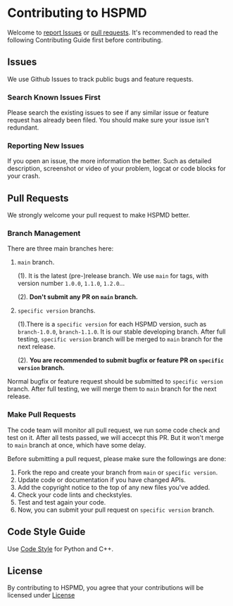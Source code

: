 # Contributing to HSPMD
Welcome to [report Issues](https://github.com/PKU-DAIR/HSPMD/issues) or [pull requests](https://github.com/PKU-DAIR/HSPMD/pulls). It's recommended to read the following Contributing Guide first before contributing. 


## Issues
We use Github Issues to track public bugs and feature requests.

### Search Known Issues First
Please search the existing issues to see if any similar issue or feature request has already been filed. You should make sure your issue isn't redundant.

### Reporting New Issues
If you open an issue, the more information the better. Such as detailed description, screenshot or video of your problem, logcat or code blocks for your crash.

## Pull Requests
We strongly welcome your pull request to make HSPMD better. 

### Branch Management
There are three main branches here:

1. `main` branch.

	(1). It is the latest (pre-)release branch. We use `main` for tags, with version number `1.0.0`, `1.1.0`, `1.2.0`...

	(2). **Don't submit any PR on `main` branch.**
	
2. `specific version` branchs. 

	(1).There is a `specific version` for each HSPMD version, such as `branch-1.0.0`, `branch-1.1.0`. It is our stable developing	 branch. After full testing, `specific version` branch will be merged to `main` branch for the next release.

	(2). **You are recommended to submit bugfix or feature PR on `specific version` branch.**


Normal bugfix or feature request should be submitted to `specific version` branch. After full testing, we will merge them to `main` branch for the next release. 


### Make Pull Requests
The code team will monitor all pull request, we run some code check and test on it. After all tests passed, we will accecpt this PR. But it won't merge to `main` branch at once, which have some delay.

Before submitting a pull request, please make sure the followings are done:

1. Fork the repo and create your branch from `main` or `specific version`.
2. Update code or documentation if you have changed APIs.
3. Add the copyright notice to the top of any new files you've added.
4. Check your code lints and checkstyles.
5. Test and test again your code.
6. Now, you can submit your pull request on  `specific version` branch.

## Code Style Guide
Use [Code Style](./.clang-format) for Python and C++.

## License
By contributing to HSPMD, you agree that your contributions will be licensed
under [License](LICENSE)